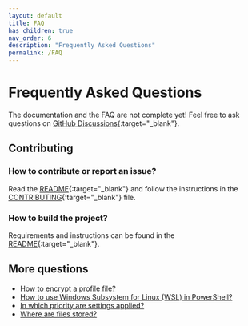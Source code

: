 ```yaml
---
layout: default
title: FAQ
has_children: true
nav_order: 6
description: "Frequently Asked Questions"
permalink: /FAQ
---
```


# Frequently Asked Questions

The documentation and the FAQ are not complete yet! Feel free to ask questions on [GitHub Discussions](https://github.com/BornToBeRoot/NETworkManager/discussions){:target="\_blank"}.

## Contributing

### How to contribute or report an issue?

Read the [README](https://github.com/BornToBeRoot/NETworkManager#-contributing){:target="\_blank"} and follow the instructions in the [CONTRIBUTING](https://github.com/BornToBeRoot/NETworkManager/blob/main/CONTRIBUTING.md#contributing){:target="\_blank"} file.

### How to build the project?

Requirements and instructions can be found in the [README](https://github.com/BornToBeRoot/NETworkManager/blob/main/README.md#-build){:target="\_blank"}.

## More questions

- [How to encrypt a profile file?](https://borntoberoot.net/NETworkManager/FAQ/ProfileFileEncryption)
- [How to use Windows Subsystem for Linux (WSL) in PowerShell?](https://borntoberoot.net/NETworkManager/FAQ/PowerShellWSL)
- [In which priority are settings applied?](https://borntoberoot.net/NETworkManager/FAQ/SettingsPriority)
- [Where are files stored?](https://borntoberoot.net/NETworkManager/FAQ/FileLocations)
